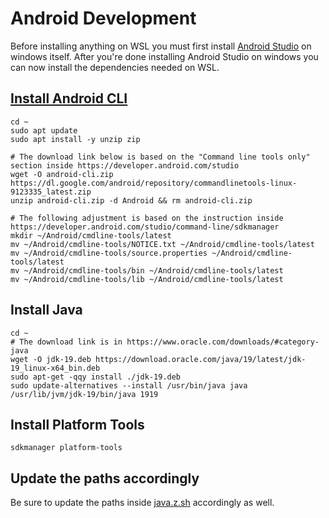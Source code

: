 # Android Development
Before installing anything on WSL you must first install [Android Studio](https://developer.android.com/studio) on windows itself. After you're done installing Android Studio on windows you can now install the dependencies needed on WSL.
## [Install Android CLI](https://developer.android.com/studio)
```
cd ~
sudo apt update
sudo apt install -y unzip zip

# The download link below is based on the "Command line tools only" section inside https://developer.android.com/studio
wget -O android-cli.zip https://dl.google.com/android/repository/commandlinetools-linux-9123335_latest.zip
unzip android-cli.zip -d Android && rm android-cli.zip

# The following adjustment is based on the instruction inside https://developer.android.com/studio/command-line/sdkmanager
mkdir ~/Android/cmdline-tools/latest
mv ~/Android/cmdline-tools/NOTICE.txt ~/Android/cmdline-tools/latest
mv ~/Android/cmdline-tools/source.properties ~/Android/cmdline-tools/latest
mv ~/Android/cmdline-tools/bin ~/Android/cmdline-tools/latest
mv ~/Android/cmdline-tools/lib ~/Android/cmdline-tools/latest
```
## Install Java
```
cd ~
# The download link is in https://www.oracle.com/downloads/#category-java
wget -O jdk-19.deb https://download.oracle.com/java/19/latest/jdk-19_linux-x64_bin.deb
sudo apt-get -qqy install ./jdk-19.deb
sudo update-alternatives --install /usr/bin/java java /usr/lib/jvm/jdk-19/bin/java 1919
```
## Install Platform Tools
```
sdkmanager platform-tools
```
## Update the paths accordingly
Be sure to update the paths inside [java.z.sh](../../zsh/java.z.sh) accordingly as well.
